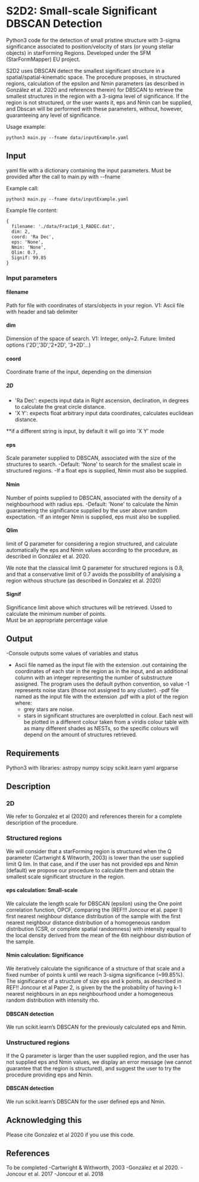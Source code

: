 # S2D2: Small-scale Significant DBSCAN Detection

Python3 code for the detection of small pristine structure with 3-sigma significance associated to position/velocity of stars (or young stellar objects) in starForming Regions. Developed under the SFM (StarFormMapper) EU project.

S2D2 uses DBSCAN detect the smallest significant structure in a spatial/spatial-kinematic space. The procedure proposes, in structured regions, calculation of the epsilon and Nmin parameters (as described in González et al. 2020 and references therein) for DBSCAN to retrieve the smallest structures in the region with a 3-sigma level of significance. If the region is not structured, or the user wants it, eps and Nmin can be supplied, and Dbscan will be performed with these parameters, without, however, guaranteeing any level of significance.

Usage example:
```
python3 main.py --fname data/inputExample.yaml 
```

## Input

yaml file with a dictionary containing the input parameters. Must be provided after the call to main.py with --fname

Example call:
```
python3 main.py --fname data/inputExample.yaml 
```

Example file content:
```
{
  filename: './data/Frac1p6_1_RADEC.dat',
  dim: 2,
  coord: 'Ra Dec',
  eps: 'None',
  Nmin: 'None',
  Qlim: 0.7,
  Signif: 99.85
}
```

### Input parameters

#### filename
Path for file with coordinates of stars/objects in your region.
V1: Ascii file with header and tab delimiter

#### dim
Dimension of the space of search.
V1: Integer, only=2.
Future: limited options ('2D','3D','2+2D', '3+2D'...)

#### coord
Coordinate frame of the input, depending on the dimension
##### 2D
- 'Ra Dec': expects input data in Right ascension, declination, in degrees to calculate the great circle distance.
- 'X Y': expects float arbitrary input data coordinates, calculates euclidean distance.

**if a different string is input, by default it will go into 'X Y' mode 

#### eps
Scale parameter supplied to DBSCAN, associated with the size of the structures to search.
-Default: 'None' to search for the smallest scale in structured regions.
-If a float eps is supplied, Nmin must also be supplied.


#### Nmin
Number of points supplied to DBSCAN, associated with the density of a neighbourhood with radius eps.
-Default: 'None' to calculate the Nmin guaranteeing the significance supplied by the user above random expectation.
-If an integer Nmin is supplied, eps must also be supplied.

#### Qlim
limit of Q parameter for considering a region structured, and calculate automatically the eps and Nmin values according to the procedure, as described in González et al. 2020.

We note that the classical limit Q parameter for structured regions is 0.8, and that a conservative limit of 0.7 avoids the possibility of analyising a region withous structure (as described in Gonzalez et al. 2020)

#### Signif
Significance limit above which structures will be retrieved. Ussed to calculate the minimum number of points.  
Must be an appropriate percentage value

## Output
-Console outputs some values of variables and status 
- Ascii file named as the input file with the extension .out containing the coordinates of each star in the region as in the input, and an additional column with an integer representing the number of substructure assigned. The program uses the default python convention, so value -1 represents noise stars (those not assigned to any cluster).
-pdf file named as the input file with the extension .pdf with a plot of the region where:
  - grey stars are noise.
  - stars in significant structures are overplotted in colour. Each nest will be plotted in a different colour taken from a viridis colour table with as many different shades as NESTs, so the specific colours will depend on the amount of structures retrieved. 
## Requirements
Python3 with libraries:
	astropy
	numpy
	scipy
	scikit.learn
	yaml
    argparse
## Description

### 2D
We refer to Gonzalez et al (2020) and references therein for a complete description of the procedure.


### Structured regions
We will consider that a starForming region is structured when the Q parameter (Cartwright & Witworth, 2003) is lower than the user supplied limit Q lim. In that case, and if the user has not provided eps and Nmin (default) we propose our procedure to calculate them and obtain the smallest scale significant structure in the region.

#### eps calculation: Small-scale
We calculate the length scale for DBSCAN (epsilon) using the One point correlation function, OPCF, comparing the (REF!!! Joncour et al. paper I) first nearest neighbour distance distribution of the sample with the first nearest neighbour distance distribution of a homogeneous random distribution (CSR, or complete spatial randomness) with intensity equal to the local density derived from the mean of the 6th neighbour distribution of the sample.

#### Nmin calculation: Significance
We iteratively calculate the significance of a structure of that scale and a fixed number of points k until we reach 3-sigma significance (~99.85%). The significance of a structure of size eps and k points, as described in REF!! Joncour et al Paper 2, is given by the the probability of having k-1 nearest neighbours in an eps neighbourhood under a homogeneous random distribution with intensity rho.

#### DBSCAN detection

We run scikit.learn’s DBSCAN for the previously calculated eps and Nmin. 


### Unstructured regions

If the Q parameter is larger than the user supplied region, and the user has not supplied eps and Nmin values, we display an error message (we cannot guarantee that the region is structured), and suggest the user to try the procedure providing eps and Nmin.

#### DBSCAN detection
We run scikit.learn’s DBSCAN for the user defined eps and Nmin.

## Acknowledging this
Please cite Gonzalez et al 2020 if you use this code. 
## References
To be completed
-Cartwright & Withworth, 2003
-González et al 2020.
-Joncour et al. 2017
-Joncour et al. 2018



